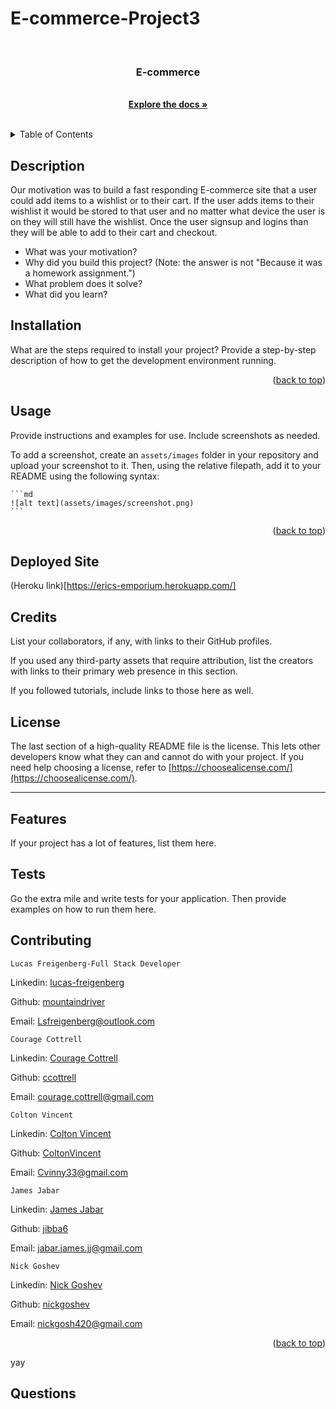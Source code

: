 # E-commerce-Project3
  <!-- PROJECT LOGO -->
  <br />
  <div align="center">
        <h3 align="center">E-commerce</h3>
        <p align="center">
        <br>
        <a href="https://github.com/ccottrell52/E-commerce-Project3"><strong>Explore the docs »</strong></a>
        <br />
        <br />
        </p>
  </div>

<!-- Put a Screen Shot here -->
  
  <!-- TABLE OF CONTENTS -->
  <details>
    <summary>Table of Contents</summary>
    <ol>
      <li><a href='#description'>Description</a></li>
      <li><a href='#usage'>Usage</a></li>
      <li><a href='#contributing'>Contributing</a></li>
      <li><a href='#questions'>Questions</a></li>
    </ol>
  </details>

 ## Description

Our motivation was to build a fast responding E-commerce site that a user could add items to a wishlist or to their cart. If the user adds items to their wishlist it would be stored to that user and no matter what device the user is on they will still have the wishlist. Once the user signsup and logins than they will be able to add to their cart and checkout.

- What was your motivation?
- Why did you build this project? (Note: the answer is not "Because it was a homework assignment.")
- What problem does it solve?
- What did you learn?
  
 ## Installation

What are the steps required to install your project? Provide a step-by-step description of how to get the development environment running.
  
  <p align="right">(<a href="#readme-top">back to top</a>)</p>

## Usage

Provide instructions and examples for use. Include screenshots as needed.

To add a screenshot, create an `assets/images` folder in your repository and upload your screenshot to it. Then, using the relative filepath, add it to your README using the following syntax:

    ```md
    ![alt text](assets/images/screenshot.png)
    ```

  <p align="right">(<a href="#readme-top">back to top</a>)</p>

## Deployed Site

(Heroku link)[https://erics-emporium.herokuapp.com/]
  
## Credits

List your collaborators, if any, with links to their GitHub profiles.

If you used any third-party assets that require attribution, list the creators with links to their primary web presence in this section.

If you followed tutorials, include links to those here as well.


## License

The last section of a high-quality README file is the license. This lets other developers know what they can and cannot do with your project. If you need help choosing a license, refer to [https://choosealicense.com/](https://choosealicense.com/).

---

## Features

If your project has a lot of features, list them here.


## Tests

Go the extra mile and write tests for your application. Then provide examples on how to run them here.

  ## Contributing
  

    Lucas Freigenberg-Full Stack Developer
  <p align="left">Linkedin: <a href="#https://www.linkedin.com/in/lucas-freigenberg-539338134/">lucas-freigenberg</a></p>
  <p align="left">Github: <a href="#https://github.com/mountaindriver">mountaindriver</a></p>
  <p align="left">Email: <a href="#Lsfreigenberg@outlook.com">Lsfreigenberg@outlook.com</a></p>



    Courage Cottrell
  <p align="left">Linkedin: <a href="https://www.linkedin.com/in/courage-cottrell-b44172161/">Courage Cottrell</a></p>
  <p align="left">Github: <a href="#https://github.com/ccottrell52">ccottrell</a></p>
  <p align="left">Email: <a href="#courage.cottrell@gmail.com">courage.cottrell@gmail.com</a></p>
  
  
    Colton Vincent
  <p align="left">Linkedin: <a href="#https://www.linkedin.com/in/colton-vincent-b44172161/">Colton Vincent</a></p>
  <p align="left">Github: <a href="#https://github.com/ColtonVincent">ColtonVincent</a></p>
  <p align="left">Email: <a href="#Cvinny33@gmail.com">Cvinny33@gmail.com</a></p>
    
    James Jabar
  <p align="left">Linkedin: <a href="#https://www.linkedin.com/in/james-jabar-b16064240/">James Jabar</a></p>
  <p align="left">Github: <a href="#https://github.com/jibba6">jibba6</a></p>
  <p align="left">Email: <a href="#jabar.james.jj@gmail.com"> jabar.james.jj@gmail.com</a></p>
 
    Nick Goshev
  <p align="left">Linkedin: <a href="#https://www.linkedin.com/in/nicholas-goshev-931844205/">Nick Goshev</a></p>
  <p align="left">Github: <a href="#https://github.com/nickgoshev">nickgoshev</a></p>
  <p align="left">Email: <a href="#nickgosh420@gmail.com">nickgosh420@gmail.com</a></p>
  
  <p align="right">(<a href="#readme-top">back to top</a>)</p>
  yay
  
  ## Questions
  
